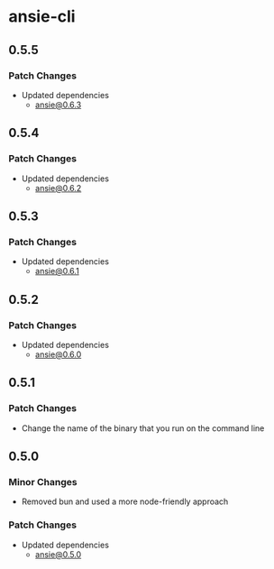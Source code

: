 # ansie-cli

## 0.5.5

### Patch Changes

- Updated dependencies
  - ansie@0.6.3

## 0.5.4

### Patch Changes

- Updated dependencies
  - ansie@0.6.2

## 0.5.3

### Patch Changes

- Updated dependencies
  - ansie@0.6.1

## 0.5.2

### Patch Changes

- Updated dependencies
  - ansie@0.6.0

## 0.5.1

### Patch Changes

- Change the name of the binary that you run on the command line

## 0.5.0

### Minor Changes

- Removed bun and used a more node-friendly approach

### Patch Changes

- Updated dependencies
  - ansie@0.5.0
